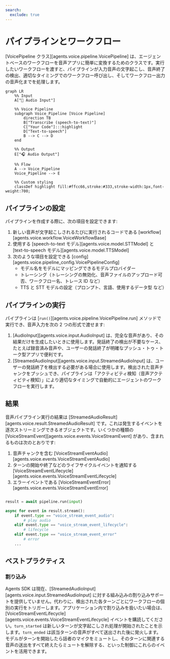 ```yaml
---
search:
  exclude: true
---
```

# パイプラインとワークフロー

[VoicePipeline クラス][agents.voice.pipeline.VoicePipeline] は、エージェントベースのワークフローを音声アプリに簡単に変換するためのクラスです。実行したいワークフローを渡すと、パイプラインが入力音声の文字起こし、音声終了の検出、適切なタイミングでのワークフロー呼び出し、そしてワークフロー出力の音声化までを処理します。

```mermaid
graph LR
    %% Input
    A["🎤 Audio Input"]

    %% Voice Pipeline
    subgraph Voice_Pipeline [Voice Pipeline]
        direction TB
        B["Transcribe (speech-to-text)"]
        C["Your Code"]:::highlight
        D["Text-to-speech"]
        B --> C --> D
    end

    %% Output
    E["🎧 Audio Output"]

    %% Flow
    A --> Voice_Pipeline
    Voice_Pipeline --> E

    %% Custom styling
    classDef highlight fill:#ffcc66,stroke:#333,stroke-width:1px,font-weight:700;

```

## パイプラインの設定

パイプラインを作成する際に、次の項目を設定できます:

1. 新しい音声が文字起こしされるたびに実行されるコードである [workflow][agents.voice.workflow.VoiceWorkflowBase]
2. 使用する [speech-to-text モデル][agents.voice.model.STTModel] と [text-to-speech モデル][agents.voice.model.TTSModel]
3. 次のような項目を設定できる [config][agents.voice.pipeline_config.VoicePipelineConfig]
    - モデル名をモデルにマッピングできるモデルプロバイダー
    - トレーシング（トレーシングの無効化、音声ファイルのアップロード可否、ワークフロー名、トレース ID など）
    - TTS と STT モデルの設定（プロンプト、言語、使用するデータ型 など）

## パイプラインの実行

パイプラインは [`run()`][agents.voice.pipeline.VoicePipeline.run] メソッドで実行でき、音声入力を次の 2 つの形式で渡せます:

1. [AudioInput][agents.voice.input.AudioInput] は、完全な音声があり、その結果だけを生成したいときに使用します。発話終了の検出が不要なケース、たとえば録音済み音声や、ユーザーの発話終了が明確なプッシュ・トゥ・トーク型アプリで便利です。
2. [StreamedAudioInput][agents.voice.input.StreamedAudioInput] は、ユーザーの発話終了を検出する必要がある場合に使用します。検出された音声チャンクをプッシュでき、パイプラインは「アクティビティ検知（音声アクティビティ検知）」により適切なタイミングで自動的にエージェントのワークフローを実行します。

## 結果

音声パイプライン実行の結果は [StreamedAudioResult][agents.voice.result.StreamedAudioResult] です。これは発生するイベントを逐次ストリーミングできるオブジェクトです。いくつかの種類の [VoiceStreamEvent][agents.voice.events.VoiceStreamEvent] があり、含まれるものは次のとおりです:

1. 音声チャンクを含む [VoiceStreamEventAudio][agents.voice.events.VoiceStreamEventAudio]
2. ターンの開始や終了などのライフサイクルイベントを通知する [VoiceStreamEventLifecycle][agents.voice.events.VoiceStreamEventLifecycle]
3. エラーイベントである [VoiceStreamEventError][agents.voice.events.VoiceStreamEventError]

```python

result = await pipeline.run(input)

async for event in result.stream():
    if event.type == "voice_stream_event_audio":
        # play audio
    elif event.type == "voice_stream_event_lifecycle":
        # lifecycle
    elif event.type == "voice_stream_event_error"
        # error
    ...
```

## ベストプラクティス

### 割り込み

Agents SDK は現在、[StreamedAudioInput][agents.voice.input.StreamedAudioInput] に対する組み込みの割り込みサポートを提供していません。代わりに、検出された各ターンごとにワークフローの個別の実行をトリガーします。アプリケーション内で割り込みを扱いたい場合は、[VoiceStreamEventLifecycle][agents.voice.events.VoiceStreamEventLifecycle] イベントを購読してください。`turn_started` は新しいターンが文字起こしされ処理が開始されたことを示します。`turn_ended` は該当ターンの音声がすべて送出された後に発火します。モデルがターンを開始したら話者のマイクをミュートし、そのターンに関連する音声の送出をすべて終えたらミュートを解除する、といった制御にこれらのイベントを活用できます。